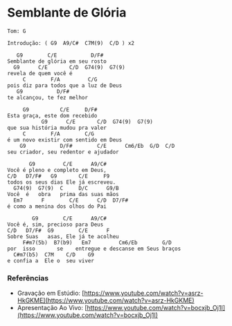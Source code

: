 # Semblante de Glória

```
Tom: G
```

```
Introdução: ( G9  A9/C#  C7M(9)  C/D ) x2
```

```
   G9        C/E           D/F#
Semblante de glória em seu rosto
  G9      C/E       C/D  G74(9)  G7(9)
revela de quem você é
     C        F/A         C/G
pois diz para todos que a luz de Deus
   G9           D/F#
te alcançou, te fez melhor

     G9          C/E     D/F#
Esta graça, este dom recebido
           G9      C/E       C/D  G74(9)  G7(9)
que sua história mudou pra valer
     C        F/A        C/G
é um novo existir com sentido em Deus
    G9           D/F#        C/E      Cm6/Eb  G/D  C/D
seu criador, seu redentor e ajudador

       G9         C/E      A9/C#
Você é pleno e completo em Deus,
C/D   D7/F#   G9       C/E     F9
todos os seus dias Ele já escreveu.
  G74(9)  G7(9)  C     D/C      G9/B
Você  é   obra   prima das suas mãos
  Em7      F        C/E      C/D  D7/F#
é como a menina dos olhos do Pai

        G9        C/E      A9/C#
Você é, sim, precioso para Deus
C/D   D7/F#  G9        C/E      F
Sobre Suas   asas, Ele já te acolheu
     F#m7(5b)  B7(b9)   Em7         Cm6/Eb        G/D
por  isso       se    entregue e descanse em Seus braços
  C#m7(b5)  C7M    C/D    G9
e confia a  Ele o  seu viver
```

### Referências

* Gravação em Estúdio: [https://www.youtube.com/watch?v=asrz-HkGKME](https://www.youtube.com/watch?v=asrz-HkGKME)
* Apresentação Ao Vivo: [https://www.youtube.com/watch?v=bocxjb_Oj1I](https://www.youtube.com/watch?v=bocxjb_Oj1I)
